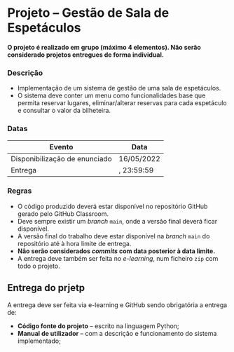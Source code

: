 # Projeto – Gestão de Sala de Espetáculos

**O projeto é realizado em grupo (máximo 4 elementos). Não serão considerado projetos entregues de forma individual.**


### Descrição

- Implementação de um sistema de gestão de uma sala de espetáculos.
- O sistema deve conter um menu como funcionalidades base  que permita reservar lugares, eliminar/alterar reservas para cada espetáculo e consultar o valor da bilheteira.

### Datas
| Evento                        | Data                 |
| ----------------------------- | -------------------- |
| Disponibilização de enunciado | 16/05/2022           |
| Entrega                       | , 23:59:59 |

### Regras
- O código produzido deverá estar disponível no repositório GitHub gerado pelo GitHub Classroom.
- Deve sempre existir um *branch* `main`, onde a versão final deverá ficar disponível.
- A versão final do trabalho deve estar disponível na *branch* `main` do repositório até à hora limite de entrega. 
- **Não serão considerados *commits* com data posterior à data limite.**
- A entrega deve também ser feita no *e-learning*, num ficheiro `zip` com todo o projeto.

##  Entrega do prjetp
A entrega deve ser feita via e-learning e GitHub sendo obrigatória a entrega de:
- **Código fonte do projeto** – escrito na linguagem Python;
- **Manual de utilizador** – com a descrição e funcionamento do sistema implementado;
